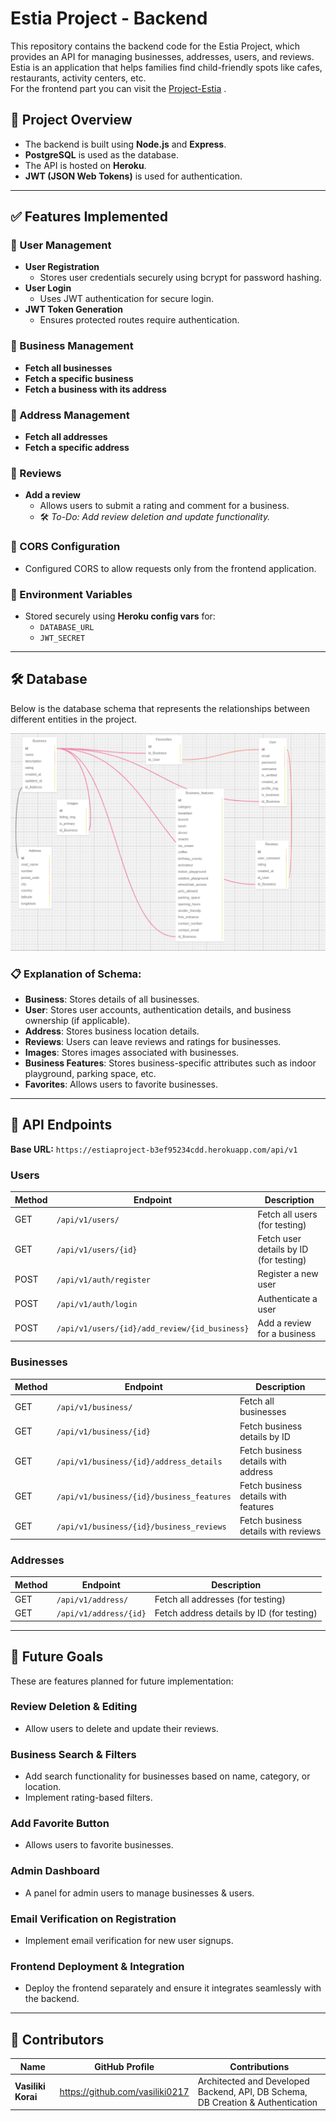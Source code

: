 # Estia Project - Backend
This repository contains the backend code for the Estia Project, which provides an API for managing businesses, addresses, users, and reviews.  
Estia is an application that helps families find child-friendly spots like cafes, restaurants, activity centers, etc.  
For the frontend part you can visit the [Project-Estia](https://github.com/Evangelia93/Project-Estia) .

## 📌 Project Overview
* The backend is built using **Node.js** and **Express**.
* **PostgreSQL** is used as the database.
* The API is hosted on **Heroku**.
* **JWT (JSON Web Tokens)** is used for authentication.

---
  
## ✅ Features Implemented

### 🔹 User Management
- **User Registration**  
  - Stores user credentials securely using bcrypt for password hashing.
- **User Login**  
  - Uses JWT authentication for secure login.
- **JWT Token Generation**  
  - Ensures protected routes require authentication.

### 🔹 Business Management
- **Fetch all businesses**
- **Fetch a specific business**
- **Fetch a business with its address**

### 🔹 Address Management
- **Fetch all addresses**
- **Fetch a specific address**

### 🔹 Reviews
- **Add a review**  
  - Allows users to submit a rating and comment for a business.  
  - 🛠 *To-Do: Add review deletion and update functionality.*

### 🔹 CORS Configuration
- Configured CORS to allow requests only from the frontend application.

### 🔹 Environment Variables
- Stored securely using **Heroku config vars** for:
  - `DATABASE_URL`
  - `JWT_SECRET`

---

## 🛠 Database

Below is the database schema that represents the relationships between different entities in the project.

![Database Schema](https://github.com/vasiliki0217/Project-Estia-Backend/blob/main/db-schema.png)

### 📋 Explanation of Schema:
- **Business**: Stores details of all businesses.
- **User**: Stores user accounts, authentication details, and business ownership (if applicable).
- **Address**: Stores business location details.
- **Reviews**: Users can leave reviews and ratings for businesses.
- **Images**: Stores images associated with businesses.
- **Business Features**: Stores business-specific attributes such as indoor playground, parking space, etc.
- **Favorites**: Allows users to favorite businesses.

---

## 📡 API Endpoints
**Base URL:** `https://estiaproject-b3ef95234cdd.herokuapp.com/api/v1`

### Users

| Method | Endpoint | Description |
|--------|---------|-------------|
| GET | `/api/v1/users/` | Fetch all users (for testing) |
| GET | `/api/v1/users/{id}` | Fetch user details by ID (for testing) |
| POST | `/api/v1/auth/register` | Register a new user |
| POST | `/api/v1/auth/login` | Authenticate a user |
| POST | `/api/v1/users/{id}/add_review/{id_business}` | Add a review for a business |

### Businesses

| Method | Endpoint | Description |
|--------|---------|-------------|
| GET | `/api/v1/business/` | Fetch all businesses |
| GET | `/api/v1/business/{id}` | Fetch business details by ID |
| GET | `/api/v1/business/{id}/address_details` | Fetch business details with address |
| GET | `/api/v1/business/{id}/business_features` | Fetch business details with features |
| GET | `/api/v1/business/{id}/business_reviews` | Fetch business details with reviews |

### Addresses

| Method | Endpoint | Description |
|--------|---------|-------------|
| GET | `/api/v1/address/` | Fetch all addresses (for testing) |
| GET | `/api/v1/address/{id}` | Fetch address details by ID (for testing) |

---

## 🚀 Future Goals

These are features planned for future implementation:

### Review Deletion & Editing
- Allow users to delete and update their reviews.

### Business Search & Filters
- Add search functionality for businesses based on name, category, or location.
- Implement rating-based filters.

### Add Favorite Button
- Allows users to favorite businesses.

### Admin Dashboard
- A panel for admin users to manage businesses & users.

### Email Verification on Registration
- Implement email verification for new user signups.

### Frontend Deployment & Integration
- Deploy the frontend separately and ensure it integrates seamlessly with the backend.

---

## 🤖 Contributors
   Name | GitHub Profile | Contributions |
|------|--------------|--------------|
| **Vasiliki Korai** | https://github.com/vasiliki0217 | Architected and Developed Backend, API, DB Schema, DB Creation & Authentication |

